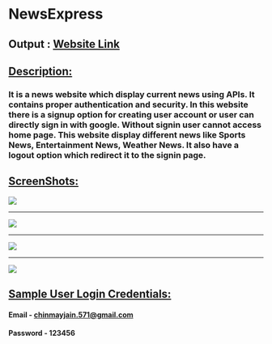 # NewsExpress
## Output : [Website Link](https://newsexpress.up.railway.app/)

## <ins>Description:</ins>
### It is a news website which display current news using APIs. It contains proper authentication and security. In this website there is a signup option for creating user account or user can directly sign in with google. Without signin user cannot access home page. This website display different news like Sports News, Entertainment News, Weather News. It also have a logout option which redirect it to the signin page.

## <ins>ScreenShots:</ins>
<img src="https://user-images.githubusercontent.com/66813313/205493285-a6b9931d-dc63-4b68-a1c5-44643cc6ec0f.png"> 
<hr>
<img src="https://user-images.githubusercontent.com/66813313/205493316-4bf2c93e-4590-4b52-bb85-84b8ab001d08.png">
<hr>
<img src="https://user-images.githubusercontent.com/66813313/205493565-cfbc42b1-a6a1-4d9a-8672-7a6aba30d91b.png">
<hr>
<img src="https://user-images.githubusercontent.com/66813313/205493354-7556c175-b4a2-4a1f-a4fe-4bfad0a8c065.png">


## <ins>Sample User Login Credentials:</ins>
#### Email - chinmayjain.571@gmail.com
#### Password - 123456

